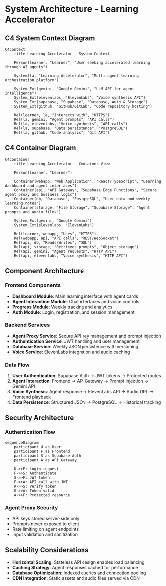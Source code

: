 # System Architecture - Learning Accelerator

## C4 System Context Diagram

```mermaid
C4Context
    title Learning Accelerator - System Context

    Person(learner, "Learner", "User seeking accelerated learning through AI agents")
    
    System(la, "Learning Accelerator", "Multi-agent learning orchestration platform")
    
    System_Ext(gemini, "Google Gemini", "LLM API for agent intelligence")
    System_Ext(elevenlabs, "ElevenLabs", "Voice synthesis API")
    System_Ext(supabase, "Supabase", "Database, Auth & Storage")
    System_Ext(github, "GitHub/GitLab", "Code repository hosting")
    
    Rel(learner, la, "Interacts with", "HTTPS")
    Rel(la, gemini, "Agent prompts", "API calls")
    Rel(la, elevenlabs, "Voice synthesis", "API calls")
    Rel(la, supabase, "Data persistence", "PostgreSQL")
    Rel(la, github, "Code analysis", "Git API")
```

## C4 Container Diagram

```mermaid
C4Container
    title Learning Accelerator - Container View

    Person(learner, "Learner")
    
    Container(webapp, "Web Application", "React/TypeScript", "Learning dashboard and agent interfaces")
    Container(api, "API Gateway", "Supabase Edge Functions", "Secure agent proxy and business logic")
    Container(db, "Database", "PostgreSQL", "User data and weekly learning notes")
    Container(storage, "File Storage", "Supabase Storage", "Agent prompts and audio files")
    
    System_Ext(gemini, "Google Gemini")
    System_Ext(elevenlabs, "ElevenLabs")
    
    Rel(learner, webapp, "Uses", "HTTPS")
    Rel(webapp, api, "API calls", "REST/WebSocket")
    Rel(api, db, "Reads/Writes", "SQL")
    Rel(api, storage, "Retrieves prompts", "Object storage")
    Rel(api, gemini, "Agent requests", "HTTP API")
    Rel(api, elevenlabs, "Voice synthesis", "HTTP API")
```

## Component Architecture

### Frontend Components
- **Dashboard Module**: Main learning interface with agent cards
- **Agent Interaction Module**: Chat interfaces and voice controls  
- **Progress Module**: Weekly tracking and analytics
- **Auth Module**: Login, registration, and session management

### Backend Services
- **Agent Proxy Service**: Secure API key management and prompt injection
- **Authentication Service**: JWT handling and user management
- **Database Service**: Weekly JSON persistence with versioning
- **Voice Service**: ElevenLabs integration and audio caching

### Data Flow

1. **User Authentication**: Supabase Auth → JWT tokens → Protected routes
2. **Agent Interaction**: Frontend → API Gateway → Prompt injection → Gemini API
3. **Voice Synthesis**: Agent response → ElevenLabs API → Audio URL → Frontend playback
4. **Data Persistence**: Structured JSON → PostgreSQL → Historical tracking

## Security Architecture

### Authentication Flow
```mermaid
sequenceDiagram
    participant U as User
    participant F as Frontend
    participant S as Supabase Auth
    participant A as API Gateway
    
    U->>F: Login request
    F->>S: Authenticate
    S->>F: JWT token
    F->>A: API call with JWT
    A->>S: Verify token
    S->>A: Token valid
    A->>F: Protected resource
```

### Agent Proxy Security
- API keys stored server-side only
- Prompts never exposed to client
- Rate limiting on agent endpoints
- Input validation and sanitization

## Scalability Considerations

- **Horizontal Scaling**: Stateless API design enables load balancing
- **Caching Strategy**: Agent responses cached for performance
- **Database Optimization**: Indexed queries and connection pooling
- **CDN Integration**: Static assets and audio files served via CDN